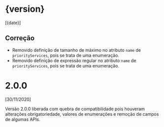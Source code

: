 # {version}
[{date}]

## Correção

* Removido definição de tamanho de máximo no atributo `name` de `priorityServices`, pois se trata de uma enumeração.
* Removido definição de expressão regular no atributo `name` de `priorityServices`, pois se trata de uma enumeração.

# 2.0.0
[30/11/2020]

Versão 2.0.0 liberada com quebra de compatibilidade pois houveram alterações obrigatoriedade, valores de enumerações e remoção de campos de algumas APIs.